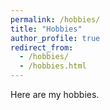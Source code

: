 ```yaml
---
permalink: /hobbies/
title: "Hobbies"
author_profile: true
redirect_from:
  - /hobbies/
  - /hobbies.html
---
```


Here are my hobbies.
